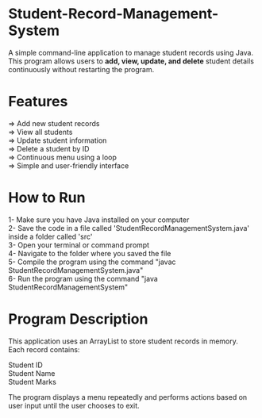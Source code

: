 # Student-Record-Management-System
A simple command-line application to manage student records using Java. \
This program allows users to **add, view, update, and delete** student details \
continuously without restarting the program.


# Features

=> Add new student records \
=> View all students \
=> Update student information\
=> Delete a student by ID\
=> Continuous menu using a loop\
=> Simple and user-friendly interface

# How to Run
1- Make sure you have Java installed on your computer\
2- Save the code in a file called 'StudentRecordManagementSystem.java' inside a folder called 'src'\
3- Open your terminal or command prompt\
4- Navigate to the folder where you saved the file\
5- Compile the program using the command
"javac StudentRecordManagementSystem.java"\
6- Run the program using the command 
"java StudentRecordManagementSystem"  


# Program Description

This application uses an ArrayList to store student records in memory. \
Each record contains:

Student ID  
Student Name  
Student Marks

The program displays a menu repeatedly and performs actions based on user input until the user chooses to exit.